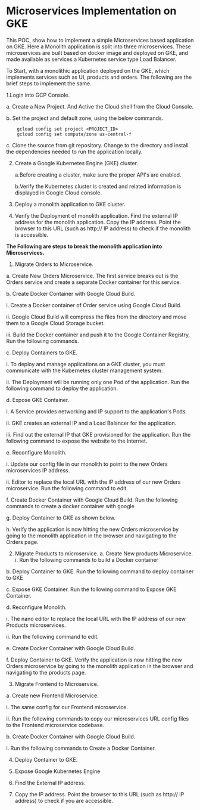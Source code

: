 # Microservices Implementation on GKE #

This POC, show how to implement a simple Microservices based application on GKE. Here a Monolith application is split into three microservices. These microservices are built based on docker image and deployed on GKE, and made available as services a Kubernetes service type Load Balancer.

To Start, with a monolithic application deployed on the GKE, which implements services such as UI, products and orders. The following are the brief steps to implement the same.

1.Login into GCP Console.

   a. Create a New Project. And Active the Cloud shell from the Cloud Console.

   b. Set the project and default zone, using the below commands.

		gcloud config set project <PROJECT_ID>
		gcloud config set compute/zone us-central-f
      
   c. Clone the source from git repository. Change to the directory and install the dependencies needed to run the application locally.
 
2. Create a Google Kubernetes Engine (GKE) cluster.

   a.Before creating a cluster, make sure the proper API's are enabled.  

   b.Verify the Kubernetes cluster is created and related information is displayed in Google Cloud console.

3. Deploy a monolith application to GKE cluster. 

4. Verify the Deployment of monolith application. Find the external IP address for the monolith application. Copy the IP address. Point the browser to this URL (such as http:// IP address) to check if the monolith is accessible.
 

**The Following are steps to break the monolith application into Microservices.**

1. Migrate Orders to Microservice.

a. Create New Orders Microservice. The first service breaks out is the Orders service and create a separate Docker container for this service. 

b. Create Docker Container with Google Cloud Build.

i. Create a Docker container of Order service using Google Cloud Build.

ii. Google Cloud Build will compress the files from the directory and move them to a Google Cloud Storage bucket.

iii. Build the Docker container and push it to the Google Container Registry, Run the following commands.

 
c. Deploy Containers to GKE.

i. To deploy and manage applications on a GKE cluster, you must communicate with the Kubernetes cluster management system.

ii. The Deployment will be running only one Pod of the application. Run the following command to deploy the application.
 

d. Expose GKE Container.

i. A Service provides networking and IP support to the application's Pods.

ii. GKE creates an external IP and a Load Balancer for the application.

iii. Find out the external IP that GKE provisioned for the application. Run the following command to expose the website to the Internet.

 

e. Reconfigure Monolith.

i. Update our config file in our monolith to point to the new Orders microservices IP address.

ii. Editor to replace the local URL with the IP address of our new Orders microservice. Run the following command to edit.
 
 

f. Create Docker Container with Google Cloud Build. Run the following commands to create a docker container with google
 
 
	
g. Deploy Container to GKE as shown below.
 

h. Verify the application is now hitting the new Orders microservice by going to the monolith application in the browser and navigating to the Orders page.

 

2. Migrate Products to microservice.
a. Create New products Microservice.
i. Run the following commands to build a Docker container
 
 

b. Deploy Container to GKE. Run the following command to deploy container to GKE
 

c. Expose GKE Container. Run the following command to Expose GKE Container.
 

d. Reconfigure Monolith.

i. The nano editor to replace the local URL with the IP address of our new Products microservices.

ii. Run the following command to edit.
 
	       
e. Create Docker Container with Google Cloud Build.
 

f. Deploy Container to GKE. Verify the application is now hitting the new Orders microservice by going to the monolith application in the browser and navigating to the products page.


3. Migrate Frontend to Microservice.

a. Create new Frontend Microservice.

i. The same config for our Frontend microservice.

ii. Run the following commands to copy our microservices URL config files to the Frontend microservice codebase.
 

b. Create Docker Container with Google Cloud Build.

i. Run the following commands to Create a Docker Container.


4. Deploy Container to GKE.
 

5. Expose Google Kubernetes Engine
 

6. Find the External IP address. 
 
7. Copy the IP address. Point the browser to this URL (such as http:// IP address) to check if you are accessible.
   


